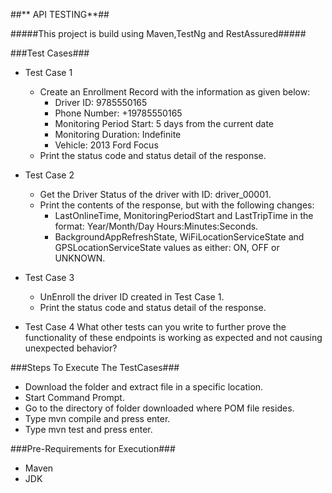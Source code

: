 ##** API TESTING**##

#####This project is build using Maven,TestNg and RestAssured#####

###Test Cases###

* Test Case 1
    * Create an Enrollment Record with the information as given below:
        * Driver ID: 9785550165     
        * Phone Number: +19785550165
        * Monitoring Period Start: 5 days from the current date
        * Monitoring Duration: Indefinite
        * Vehicle: 2013 Ford Focus
     * Print the status code and status detail of the response.
* Test Case 2
    * Get the Driver Status of the driver with ID: driver_00001.
    * Print the contents of the response, but with the following changes:
        * LastOnlineTime, MonitoringPeriodStart and LastTripTime in the format: Year/Month/Day Hours:Minutes:Seconds.
        * BackgroundAppRefreshState, WiFiLocationServiceState and GPSLocationServiceState values as either: ON, OFF or UNKNOWN.
        
* Test Case 3
    * UnEnroll the driver ID created in Test Case 1. 
    * Print the status code and status detail of the response.   
    
* Test Case 4
    What other tests can you write to further prove the functionality of these endpoints is working as expected and not causing unexpected behavior?

###Steps To Execute The TestCases###

* Download the folder and extract file in a specific location.
* Start Command Prompt.
* Go to the directory of folder downloaded where POM file resides.
* Type mvn compile and press enter.
* Type mvn test and press enter.

###Pre-Requirements for Execution###
* Maven
* JDK

